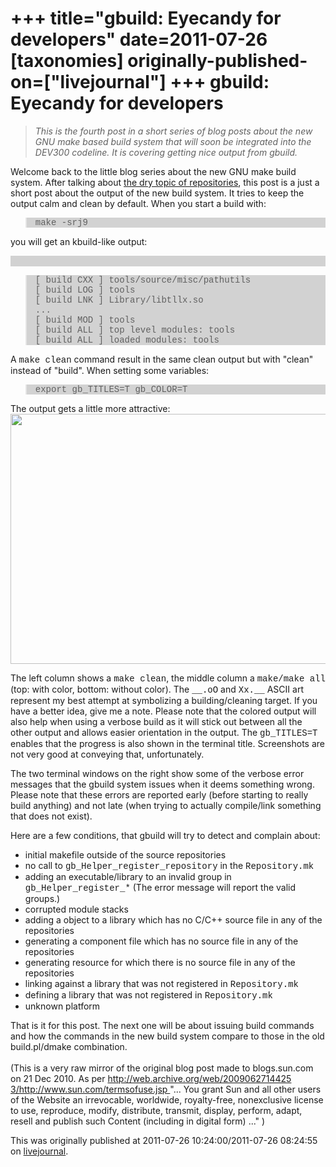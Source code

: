 +++
title="gbuild: Eyecandy for developers"
date=2011-07-26
[taxonomies]
originally-published-on=["livejournal"]
+++
gbuild: Eyecandy for developers
===============================

<blockquote>      <p><i>This is the fourth post in a short series of blog posts about the new GNU  make based build system that will soon be integrated into the DEV300  codeline. It is covering getting nice output from gbuild.</i></p>    </blockquote>    <p>Welcome back to the&nbsp;little blog series about the new GNU make build system. After talking about <a href="http://planets.sun.com/GullFOSS/entry/gbuild_how_to_setup_a">the dry topic of repositories</a>,  this post is a just a short post about the output of the new build  system. It tries to keep the output calm and clean by default. When you  start a build with:</p>    <blockquote style="background-color: rgb(210, 210, 210);">      <p><font face="courier new,courier,monospace">make -srj9</font></p>    </blockquote>    <p>you will get an kbuild-like output:</p>    <p style="background-color: rgb(210, 210, 210);">&nbsp;</p>    <blockquote style="background-color: rgb(210, 210, 210);"><font face="courier new,courier,monospace" style="background-color: rgb(210, 210, 210);">[ build CXX ] tools/source/misc/pathutils</font><br /><font face="courier new,courier,monospace" style="background-color: rgb(210, 210, 210);">[ build LOG ] tools</font><br /><font face="courier new,courier,monospace" style="background-color: rgb(210, 210, 210);">[ build LNK ] Library/libtllx.so</font><br /><font face="courier new,courier,monospace" style="background-color: rgb(210, 210, 210);">...</font><br /><font face="courier new,courier,monospace" style="background-color: rgb(210, 210, 210);">[ build MOD ] tools</font><br /><font face="courier new,courier,monospace" style="background-color: rgb(210, 210, 210);">[ build ALL ] top level modules: tools</font><br /><font face="courier new,courier,monospace" style="background-color: rgb(210, 210, 210);">[ build ALL ] loaded modules: tools</font><br /></blockquote>    <p>A <font face="courier new,courier,monospace">make clean</font> command result in the same clean output but with &quot;clean&quot; instead of &quot;build&quot;. When setting some variables:</p>    <blockquote style="background-color: rgb(210, 210, 210);">      <p><font face="courier new,courier,monospace">export gb_TITLES=T gb_COLOR=T</font></p>    </blockquote>    <p>The output gets a little more attractive:<br /><a href="http://pics.livejournal.com/sweetshark/pic/0000665f/"><img border="0" align="middle" width="640" height="400" alt="" src="http://pics.livejournal.com/sweetshark/pic/0000665f/s640x480" /></a></p>The left column shows a <font face="courier new,courier,monospace">make clean</font>, the middle column a <font face="courier new,courier,monospace">make/make all</font> (top: with color, bottom: without color). The <font face="courier new,courier,monospace">__.oO</font> and <font face="courier new,courier,monospace">Xx.__</font>  ASCII art represent my best attempt at symbolizing a building/cleaning  target. If you have a better idea, give me a note. Please note that the  colored output will also help when using a verbose build as it will  stick out between all the other output and allows easier orientation in  the output. The <font face="courier new,courier,monospace">gb_TITLES=T</font> enables that the progress is also shown in the terminal title. Screenshots are not very good at conveying that, unfortunately.    <p>The two terminal windows on the right show some of the verbose error messages that the gbuild  system issues when it deems something wrong. Please note that these  errors are reported early (before starting to really build anything) and  not late (when trying to actually compile/link something that does not  exist).</p>    <p>Here are a few conditions, that gbuild will try to detect and complain about:</p>    <ul><li>initial makefile outside of the source repositories</li><li>no call to <font face="courier new,courier,monospace">gb_Helper_register_repository</font> in the <font face="courier new,courier,monospace">Repository.mk</font></li><li>adding an executable/library to an invalid group in <font face="courier new,courier,monospace">gb_Helper_register_*</font> (The error message will report the valid groups.)</li><li>corrupted module stacks</li><li>adding a object to a library which has no C/C++ source file in any of the repositories</li><li>generating a component file which has no source file in any of the repositories</li><li>generating resource for which there is no source file in any of the repositories</li><li>linking against a library that was not registered in <font face="courier new,courier,monospace">Repository.mk</font></li><li>defining a library that was not registered in <font face="courier new,courier,monospace">Repository.mk</font></li><li>unknown platform</li></ul>That is it for this post. The next one will be about issuing  build commands and how the commands in the new build system compare to  those in the old build.pl/dmake combination.<br /><br />(This is a very raw mirror of the original blog post made to blogs.sun.com  on 21 Dec 2010. As per <a href="http://web.archive.org/web/20090627144253/http://www.sun.com/termsofuse.jsp" rel="nofollow">http://web.archive.org/web/2009062714425<wbr></wbr>3/http://www.sun.com/termsofuse.jsp </a>   &quot;... You grant Sun and all other users of the Website an irrevocable,   worldwide, royalty-free, nonexclusive license to use, reproduce,  modify,  distribute, transmit, display, perform, adapt, resell and  publish such  Content (including in digital form) ...&quot; )

This was originally published at 2011-07-26 10:24:00/2011-07-26 08:24:55 on [livejournal](https://sweetshark.livejournal.com/2865.html).
